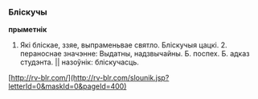 ### Бліскучы
**прыметнік**

1. Які бліскае, ззяе, выпраменьвае святло. Бліскучыя цацкі. 2. пераноснае значэнне: Выдатны, надзвычайны. Б. поспех. Б. адказ студэнта. || назоўнік: бліскучасць.

<a rel="author">[http://rv-blr.com/](http://rv-blr.com/slounik.jsp?letterId=0&maskId=0&pageId=400)</a>
